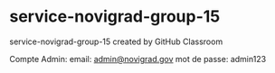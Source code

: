 # service-novigrad-group-15
service-novigrad-group-15 created by GitHub Classroom

Compte Admin:
email: admin@novigrad.gov
mot de passe: admin123
